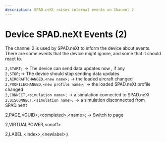 ```yaml
---
description: SPAD.neXt raises internal events on Channel 2
---
```


# Device SPAD.neXt Events (2)

The channel 2 is used by SPAD.neXt to inform the device about events. There are some events that the device might ignore, and some that it should react to.

`2,START;` -> The device can send data updates now , if any\
`2,STOP;`-> The device should stop sending data updates\
`2,AIRCRAFTCHANGED,<new name>;` -> the loaded aircraft changed\
`2,PROFILECHANGED,<new profile name>;` -> the loaded SPAD.neXt profile changed\
`2,CONNECT,<simulation name>;` -> a simulation connected to SPAD.neXt\
`2,DISCONNECT,<simulation name>;` -> a simulation disconnected from SPAD.neXt

2,PAGE,\<GUID>,\<completed>,\<name>; -> Switch to page&#x20;

2,VIRTUALPOWER,\<onoff>

2,LABEL,\<index>,\<newlabel>;\
